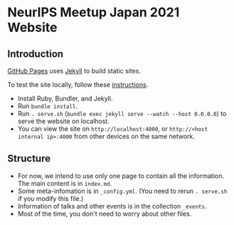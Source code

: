 # NeurIPS Meetup Japan 2021 Website

## Introduction

[GitHub Pages](https://pages.github.com/) uses [Jekyll](https://jekyllrb.com/) to build static sites.

To test the site locally, follow these [instructions](https://docs.github.com/en/pages/setting-up-a-github-pages-site-with-jekyll/testing-your-github-pages-site-locally-with-jekyll).

- Install Ruby, Bundler, and Jekyll.
- Run `bundle install`.
- Run `. serve.sh` (`bundle exec jekyll serve --watch --host 0.0.0.0`) to serve the website on localhost.
- You can view the site on `http://localhost:4000`, or `http://<host internal ip>:4000` from other devices on the same network.

## Structure

- For now, we intend to use only one page to contain all the information. The main content is in `index.md`.
- Some meta-infomation is in `_config.yml`. (You need to rerun `. serve.sh` if you modify this file.)
- Information of talks and other events is in the collection `_events`.
- Most of the time, you don't need to worry about other files.
